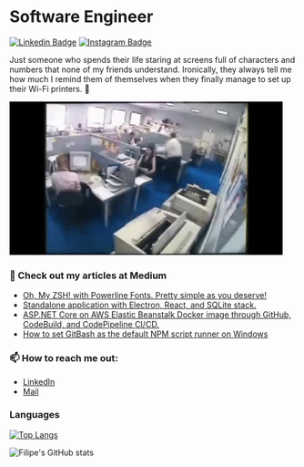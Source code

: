 # Software Engineer

[![Linkedin Badge](https://img.shields.io/badge/-LinkedIn-blue?style=flat-square&logo=Linkedin&logoColor=white&link=https://www.linkedin.com/in/fmacedoo/)](https://www.linkedin.com/in/fmacedoo/)
[![Instagram Badge](https://img.shields.io/badge/-Instagram-C13584?style=flat-square&labelColor=C13584&logo=instagram&logoColor=white&link=https://www.instagram.com/filasmassas/)](https://www.instagram.com/filasmassas/)

Just someone who spends their life staring at screens full of characters and numbers that none of my friends understand. Ironically, they always tell me how much I remind them of themselves when they finally manage to set up their Wi-Fi printers. 🤡

![Printer](giphy.webp)

### 📰 Check out my articles at Medium

- [Oh, My ZSH! with Powerline Fonts. Pretty simple as you deserve!](https://fmacedoo.medium.com/oh-my-zsh-with-powerline-fonts-pretty-simple-as-you-deserve-fbe7f6d23723)
- [Standalone application with Electron, React, and SQLite stack.](https://fmacedoo.medium.com/standalone-application-with-electron-react-and-sqlite-stack-9536a8b5a7b9)
- [ASP.NET Core on AWS Elastic Beanstalk Docker image through GitHub, CodeBuild, and CodePipeline CI/CD.](https://fmacedoo.medium.com/asp-net-core-on-aws-elastic-beanstalk-docker-image-through-github-codebuild-and-codepipeline-bfe00d8dbec6)
- [How to set GitBash as the default NPM script runner on Windows](https://fmacedoo.medium.com/how-to-set-gitbash-as-the-default-npm-script-runner-on-windows-50d6bd670715)

### 📫 How to reach me out:
- [LinkedIn](https://www.linkedin.com/in/fmacedoo/)
- [Mail](mailto:fmacedoo@gmail.com)

### Languages

[![Top Langs](https://github-readme-stats.vercel.app/api/top-langs/?username=fmacedoo&layout=compact&langs_count=10&count_private=true&theme=dracula)](https://github.com/fmacedoo)

![Filipe's GitHub stats](https://github-readme-stats.vercel.app/api?username=fmacedoo&count_private=true&show_icons=true&include_all_commits=true&theme=dracula)
